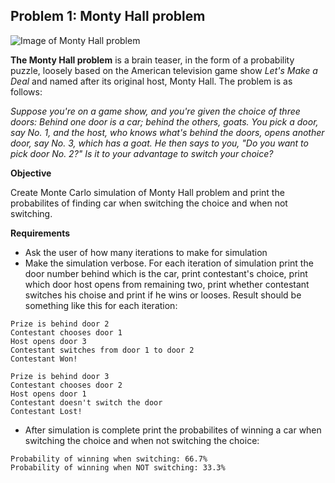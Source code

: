 ## Problem 1: Monty Hall problem

![Image of Monty Hall problem](https://upload.wikimedia.org/wikipedia/commons/thumb/3/3f/Monty_open_door.svg/1200px-Monty_open_door.svg.png)

**The Monty Hall problem** is a brain teaser, in the form of a probability puzzle, loosely based on the American television game show *Let's Make a Deal* and named after its original host, Monty Hall.
The problem is as follows:

*Suppose you're on a game show, and you're given the choice of three doors: Behind one door is a car; behind the others, goats. You pick a door, say No. 1, and the host, who knows what's behind the doors, opens another door, say No. 3, which has a goat. He then says to you, "Do you want to pick door No. 2?" Is it to your advantage to switch your choice?*

**Objective**

Create Monte Carlo simulation of Monty Hall problem and print the probabilites of finding car when switching the choice and when not switching.

**Requirements**
* Ask the user of how many iterations to make for simulation
* Make the simulation verbose. For each iteration of simulation print the door number behind which is the car, print contestant's choice, print which door host opens from remaining two, print whether contestant switches his choise and print if he wins or looses. Result should be something like this for each iteration:

```
Prize is behind door 2
Contestant chooses door 1
Host opens door 3
Contestant switches from door 1 to door 2
Contestant Won!

Prize is behind door 3
Contestant chooses door 2
Host opens door 1
Contestant doesn't switch the door
Contestant Lost!
```
* After simulation is complete print the probabilites of winning a car when switching the choice and when not switching the choice:
```
Probability of winning when switching: 66.7%
Probability of winning when NOT switching: 33.3%
```